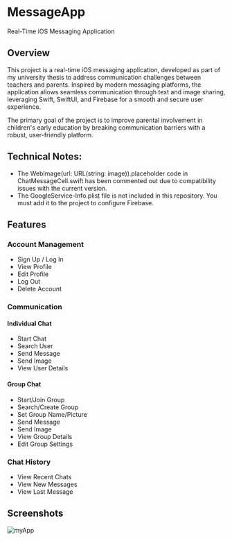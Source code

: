 # MessageApp
Real-Time iOS Messaging Application

## Overview
This project is a real-time iOS messaging application, developed as part of my university thesis to address communication challenges between teachers and parents. Inspired by modern messaging platforms, the application allows seamless communication through text and image sharing, leveraging Swift, SwiftUI, and Firebase for a smooth and secure user experience.

The primary goal of the project is to improve parental involvement in children's early education by breaking communication barriers with a robust, user-friendly platform.

## Technical Notes:
- The WebImage(url: URL(string: image)).placeholder code in ChatMessageCell.swift has been commented out due to compatibility issues with the current version.
- The GoogleService-Info.plist file is not included in this repository. You must add it to the project to configure Firebase.

## Features

### **Account Management**
- Sign Up / Log In
- View Profile
- Edit Profile
- Log Out
- Delete Account

### **Communication**
#### Individual Chat
- Start Chat
- Search User
- Send Message
- Send Image
- View User Details

#### Group Chat
- Start/Join Group
- Search/Create Group
- Set Group Name/Picture
- Send Message
- Send Image
- View Group Details
- Edit Group Settings

### **Chat History**
- View Recent Chats
- View New Messages
- View Last Message

## Screenshots

![myApp](https://github.com/user-attachments/assets/901c5d61-be36-4626-9a1a-4237e08731d7)



